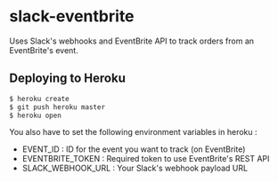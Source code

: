 # slack-eventbrite
Uses Slack's webhooks and EventBrite API to track orders from an EventBrite's event.

## Deploying to Heroku

```sh
$ heroku create
$ git push heroku master
$ heroku open
```

You also have to set the following environment variables in heroku :
* EVENT_ID : ID for the event you want to track (on EventBrite)
* EVENTBRITE_TOKEN : Required token to use EventBrite's REST API
* SLACK_WEBHOOK_URL : Your Slack's webhook payload URL
